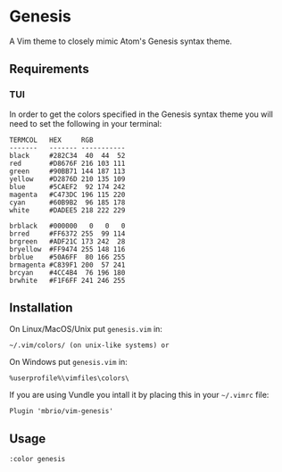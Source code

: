 # Genesis

A Vim theme to closely mimic Atom's Genesis syntax theme.

## Requirements

### TUI

In order to get the colors specified in the Genesis syntax theme you will need to set the following
in your terminal:

    TERMCOL   HEX     RGB
    -------   ------- -----------
    black     #282C34  40  44  52
    red       #D8676F 216 103 111
    green     #90BB71 144 187 113
    yellow    #D2876D 210 135 109
    blue      #5CAEF2  92 174 242
    magenta   #C473DC 196 115 220
    cyan      #60B9B2  96 185 178
    white     #DADEE5 218 222 229

    brblack   #000000   0   0   0
    brred     #FF6372 255  99 114
    brgreen   #ADF21C 173 242  28
    bryellow  #FF9474 255 148 116
    brblue    #50A6FF  80 166 255
    brmagenta #C839F1 200  57 241
    brcyan    #4CC4B4  76 196 180
    brwhite   #F1F6FF 241 246 255


## Installation

On Linux/MacOS/Unix put `genesis.vim` in:

    ~/.vim/colors/ (on unix-like systems) or

On Windows put `genesis.vim` in:

    %userprofile%\vimfiles\colors\

If you are using Vundle you intall it by placing this in your `~/.vimrc` file:

    Plugin 'mbrio/vim-genesis'

## Usage

    :color genesis

